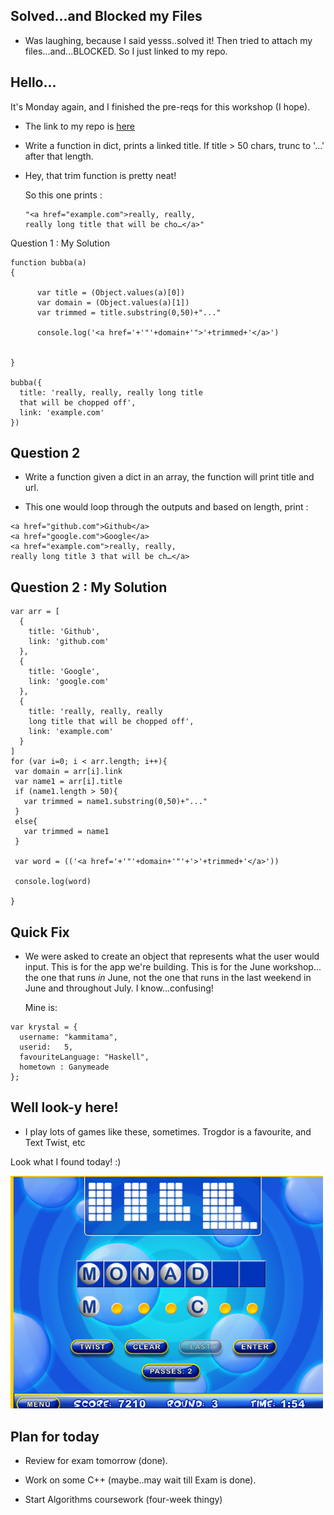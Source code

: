 ## Solved...and Blocked my Files

- Was laughing, because I said yesss..solved it! Then tried to attach
  my files...and...BLOCKED. So I just linked to my repo.

## Hello...

It's Monday again, and I finished the pre-reqs for this workshop (I hope).

- The link to my repo is [here](https://github.com/kammitama5/Coding_Product_prereq)


- Write a function in dict,
  prints a linked title. 
  If title > 50 chars, 
  trunc to '...' after that length.
  
- Hey, that trim function is pretty neat!
  
  So this one prints : 
  
  ```
  "<a href="example.com">really, really, 
  really long title that will be cho…</a>"
  ```
  
Question 1 : My Solution

```
function bubba(a)
{
    
      var title = (Object.values(a)[0])
      var domain = (Object.values(a)[1])
      var trimmed = title.substring(0,50)+"..."
      
      console.log('<a href='+'"'+domain+'">'+trimmed+'</a>')
  
  
}

bubba({
  title: 'really, really, really long title
  that will be chopped off',
  link: 'example.com'
})
```

## Question 2 

- Write a function given a dict in an array, 
  the function will print title and url.
  
- This one would loop through the outputs
  and based on length, print :

```
<a href="github.com">Github</a>
<a href="google.com">Google</a>
<a href="example.com">really, really,
really long title 3 that will be ch…</a>
```

## Question 2 : My Solution

```
var arr = [
  {
    title: 'Github',
    link: 'github.com'
  },
  {
    title: 'Google',
    link: 'google.com'
  },
  {
    title: 'really, really, really
    long title that will be chopped off',
    link: 'example.com'
  }
]
for (var i=0; i < arr.length; i++){
 var domain = arr[i].link
 var name1 = arr[i].title
 if (name1.length > 50){
   var trimmed = name1.substring(0,50)+"..."
 }
 else{
   var trimmed = name1
 }
 
 var word = (('<a href='+'"'+domain+'"'+'>'+trimmed+'</a>'))
 
 console.log(word)
  
}

```

## Quick Fix

- We were asked to create an object
  that represents what the user would input.
  This is for the app we're building.
  This is for the June workshop...
  the one that runs *in* June, 
  not the one that runs in the last weekend
  in June and throughout July. 
  I know...confusing!
  
  Mine is: 
  
```
var krystal = {
  username: "kammitama",
  userid:   5,
  favouriteLanguage: "Haskell",
  hometown : Ganymeade
};
```

## Well look-y here!

- I play lots of games like these, sometimes. 
  Trogdor is a favourite, and Text Twist, etc
  
Look what I found today! :)

<img src="/images/mo_monad.png" width="500">

## Plan for today

- Review for exam tomorrow (done).

- Work on some C++ (maybe..may wait till Exam is done).

- Start Algorithms coursework (four-week thingy)
